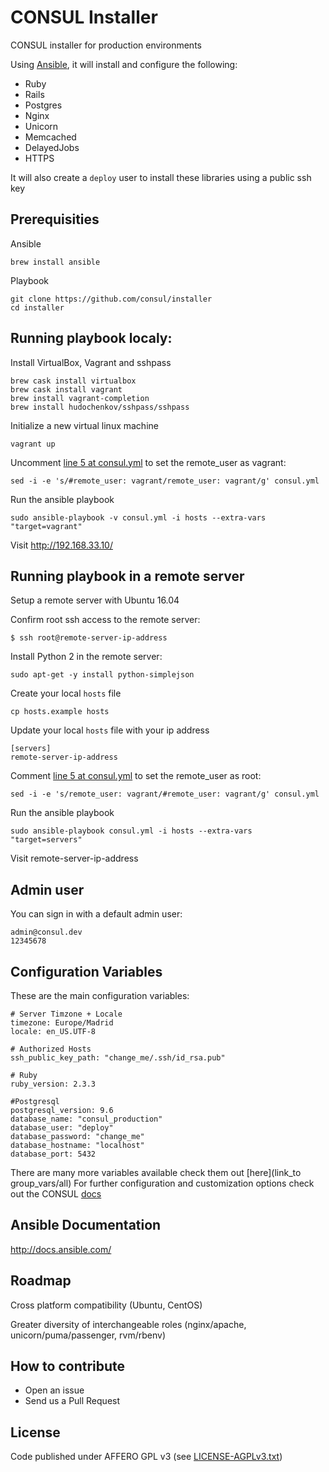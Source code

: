 # CONSUL Installer

CONSUL installer for production environments

Using [Ansible](http://docs.ansible.com/), it will install and configure the following:
 - Ruby
 - Rails 
 - Postgres
 - Nginx
 - Unicorn
 - Memcached
 - DelayedJobs
 - HTTPS

It will also create a `deploy` user to install these libraries using a public ssh key

## Prerequisities

Ansible

```
brew install ansible
```

Playbook

```
git clone https://github.com/consul/installer
cd installer
```

## Running playbook localy:

Install VirtualBox, Vagrant and sshpass

```
brew cask install virtualbox
brew cask install vagrant
brew install vagrant-completion
brew install hudochenkov/sshpass/sshpass
```

Initialize a new virtual linux machine

```
vagrant up
```

Uncomment [line 5 at consul.yml](https://github.com/consul/installer/blob/configuration/consul.yml#L5) to set the remote_user as vagrant:
```
sed -i -e 's/#remote_user: vagrant/remote_user: vagrant/g' consul.yml
```

Run the ansible playbook
    
```
sudo ansible-playbook -v consul.yml -i hosts --extra-vars "target=vagrant"
```

Visit http://192.168.33.10/

## Running playbook in a remote server
    
Setup a remote server with Ubuntu 16.04

Confirm root ssh access to the remote server:

```
$ ssh root@remote-server-ip-address
```

Install Python 2 in the remote server:

```
sudo apt-get -y install python-simplejson
```

Create your local `hosts` file
```
cp hosts.example hosts
```

Update your local `hosts` file with your ip address
    
```
[servers]
remote-server-ip-address
```

Comment [line 5 at consul.yml](https://github.com/consul/installer/blob/configuration/consul.yml#L5) to set the remote_user as root:
```
sed -i -e 's/remote_user: vagrant/#remote_user: vagrant/g' consul.yml
```

Run the ansible playbook
    
```
sudo ansible-playbook consul.yml -i hosts --extra-vars "target=servers"
```

Visit remote-server-ip-address

## Admin user

You can sign in with a default admin user:

```
admin@consul.dev
12345678
```

## Configuration Variables

These are the main configuration variables:

```
# Server Timzone + Locale
timezone: Europe/Madrid
locale: en_US.UTF-8

# Authorized Hosts
ssh_public_key_path: "change_me/.ssh/id_rsa.pub"

# Ruby
ruby_version: 2.3.3

#Postgresql
postgresql_version: 9.6
database_name: "consul_production"
database_user: "deploy"
database_password: "change_me"
database_hostname: "localhost"
database_port: 5432
```

There are many more variables available check them out [here](link_to group_vars/all)
For further configuration and customization options check out the CONSUL [docs](https://consul_docs.gitbooks.io/docs/content/en/customization/introduction.html)

## Ansible Documentation

http://docs.ansible.com/

## Roadmap
Cross platform compatibility (Ubuntu, CentOS)

Greater diversity of interchangeable roles (nginx/apache, unicorn/puma/passenger, rvm/rbenv)

## How to contribute
- Open an issue
- Send us a Pull Request

## License

Code published under AFFERO GPL v3 (see [LICENSE-AGPLv3.txt](LICENSE-AGPLv3.txt))